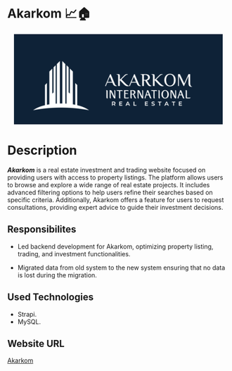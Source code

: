 # Akarkom 📈🏠

<p align="center">
<img src="assets/akarkom-logo.png" alt="Project Screenshot" width="475">
</p>

# Description

**_Akarkom_** is a real estate investment and trading website focused on providing users with access to property listings. The platform allows users to browse and explore a wide range of real estate projects. It includes advanced filtering options to help users refine their searches based on specific criteria. Additionally, Akarkom offers a feature for users to request consultations, providing expert advice to guide their investment decisions.

## Responsibilites

- Led backend development for Akarkom, optimizing property listing, trading, and investment functionalities.

- Migrated data from old system to the new system ensuring that no data is lost during the migration.

## Used Technologies

- Strapi.
- MySQL.

## Website URL

[Akarkom](https://akarkom.com)
